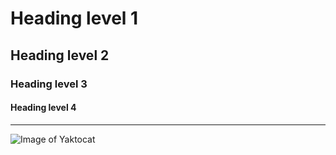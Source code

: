 # Heading level 1
## Heading level 2
### Heading level 3
#### Heading level 4
---
![Image of Yaktocat](https://octodex.github.com/images/yaktocat.png)
